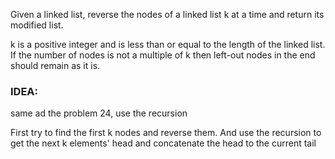 Given a linked list, reverse the nodes of a linked list k at a time and return its modified list.

k is a positive integer and is less than or equal to the length of the linked list. If the number of nodes is not a multiple of k then left-out nodes in the end should remain as it is.

### IDEA:

same ad the problem 24, use the recursion

First try to find the first k nodes and reverse them. And use the recursion to get the next k elements' head and concatenate the head  to the current tail